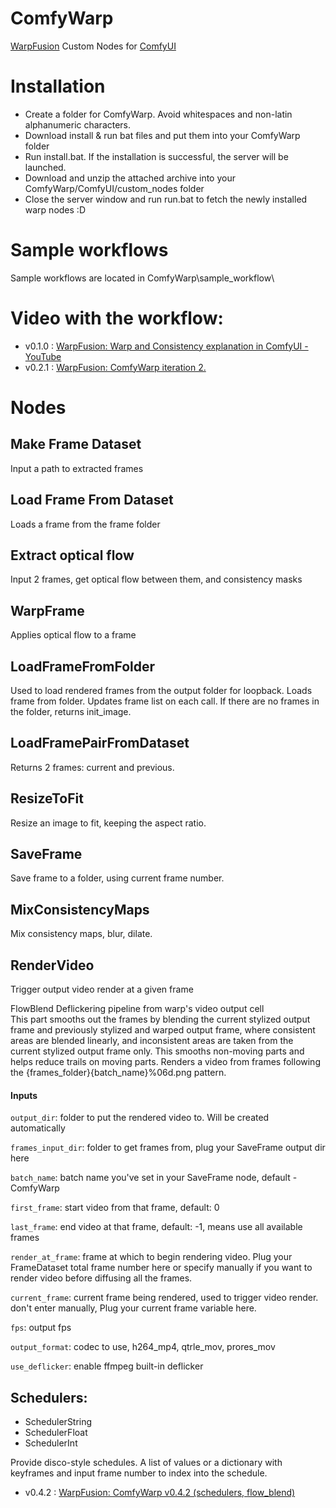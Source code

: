 # ComfyWarp
[WarpFusion](https://github.com/Sxela/WarpFusion) Custom Nodes for [ComfyUI](https://github.com/comfyanonymous/ComfyUI)

# Installation
- Create a folder for ComfyWarp. Avoid whitespaces and non-latin alphanumeric characters. 
- Download install & run bat files and put them into your ComfyWarp folder
- Run install.bat. If the installation is successful, the server will be launched.
- Download and unzip the attached archive into your ComfyWarp/ComfyUI/custom_nodes folder 
- Close the server window and run run.bat to fetch the newly installed warp nodes :D
  
# Sample workflows
Sample workflows are located in ComfyWarp\sample_workflow\

# Video with the workflow:
- v0.1.0 : [WarpFusion: Warp and Consistency explanation in ComfyUI - YouTube](https://www.youtube.com/watch?v=ZuPBDRjwtu0&t=20s&ab_channel=S_X)
- v0.2.1 : [WarpFusion: ComfyWarp iteration 2.](https://www.youtube.com/watch?v=vRpmx5Iusdo&t=1s&ab_channel=S_X)

# Nodes 

## Make Frame Dataset
Input a path to extracted frames

## Load Frame From Dataset
Loads a frame from the frame folder

## Extract optical flow
Input 2 frames, get optical flow between them, and consistency masks

## WarpFrame
Applies optical flow to a frame

## LoadFrameFromFolder
Used to load rendered frames from the output folder for loopback.
Loads frame from folder. Updates frame list on each call. If there are no frames in the folder, returns init_image.

## LoadFramePairFromDataset
Returns 2 frames: current and previous.

## ResizeToFit
Resize an image to fit, keeping the aspect ratio.

## SaveFrame
Save frame to a folder, using current frame number.

## MixConsistencyMaps
Mix consistency maps, blur, dilate.

## RenderVideo 
Trigger output video render at a given frame 

FlowBlend Deflickering pipeline from warp's video output cell\
This part smooths out the frames by blending the current stylized output frame and previously stylized and warped output frame, where consistent areas are blended linearly, and inconsistent areas are taken from the current stylized output frame only. This smooths non-moving parts and helps reduce trails on moving parts.
Renders a video from frames following the {frames_folder}{batch_name}%06d.png pattern.

#### Inputs

`output_dir`:
folder to put the rendered video to. Will be created automatically

`frames_input_dir`:
folder to get frames from, plug your SaveFrame output dir here

`batch_name`:
batch name you've set in your SaveFrame node, default - ComfyWarp

`first_frame`:
start video from that frame, default: 0

`last_frame`:
end video at that frame, default: -1, means use all available frames

`render_at_frame`:
frame at which to begin rendering video. Plug your FrameDataset total frame number here or specify manually if you want to render video before diffusing all the frames.

`current_frame`:
current frame being rendered, used to trigger video render. don't enter manually, Plug your current frame variable here.

`fps`:
output fps

`output_format`:
codec to use, h264_mp4, qtrle_mov, prores_mov

`use_deflicker`:
enable ffmpeg built-in deflicker

## Schedulers: 
- SchedulerString
- SchedulerFloat
- SchedulerInt
  
Provide disco-style schedules.
A list of values or a dictionary with keyframes and input frame number to index into the schedule.

- v0.4.2 : [WarpFusion: ComfyWarp v0.4.2 (schedulers, flow_blend)](https://www.youtube.com/watch?v=CdP8fus_vNg)
